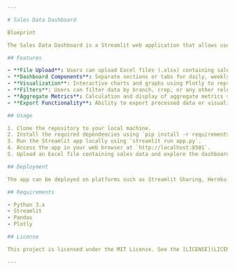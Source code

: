 ```yaml
---

# Sales Data Dashboard

Blueprint

The Sales Data Dashboard is a Streamlit web application that allows users to upload Excel files containing sales data and visualize it in various time frames (daily, weekly, monthly, quarterly, and annual). The dashboard provides interactive visualizations, filtering options, aggregate metrics, and export functionality.

## Features

- **File Upload**: Users can upload Excel files (.xlsx) containing sales data.
- **Dashboard Components**: Separate sections or tabs for daily, weekly, monthly, quarterly, and annual views.
- **Visualization**: Interactive charts and graphs using Plotly to represent sales data visually.
- **Filters**: Users can filter data by branch, crop, or any other relevant category.
- **Aggregate Metrics**: Calculation and display of aggregate metrics such as total sales for each time frame.
- **Export Functionality**: Ability to export processed data or visualizations as CSV or Excel files.

## Usage

1. Clone the repository to your local machine.
2. Install the required dependencies using `pip install -r requirements.txt`.
3. Run the Streamlit app locally using `streamlit run app.py`.
4. Access the app in your web browser at `http://localhost:8501`.
5. Upload an Excel file containing sales data and explore the dashboard components.

## Deployment

The app can be deployed on platforms such as Streamlit Sharing, Heroku, AWS, Google Cloud, or Azure. Follow the deployment instructions provided by the hosting platform of your choice.

## Requirements

- Python 3.x
- Streamlit
- Pandas
- Plotly

## License

This project is licensed under the MIT License. See the [LICENSE](LICENSE) file for details.

---
```

